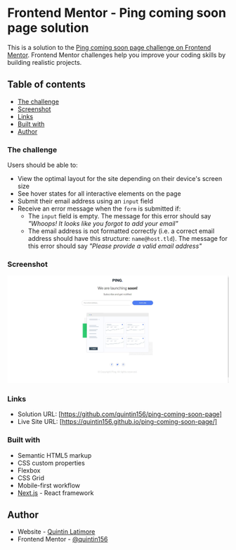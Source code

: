# Frontend Mentor - Ping coming soon page solution

This is a solution to the [Ping coming soon page challenge on Frontend Mentor](https://www.frontendmentor.io/challenges/ping-single-column-coming-soon-page-5cadd051fec04111f7b848da). Frontend Mentor challenges help you improve your coding skills by building realistic projects.

## Table of contents

- [The challenge](#the-challenge)
- [Screenshot](#screenshot)
- [Links](#links)
- [Built with](#built-with)
- [Author](#author)

### The challenge

Users should be able to:

- View the optimal layout for the site depending on their device's screen size
- See hover states for all interactive elements on the page
- Submit their email address using an `input` field
- Receive an error message when the `form` is submitted if:
  - The `input` field is empty. The message for this error should say _"Whoops! It looks like you forgot to add your email"_
  - The email address is not formatted correctly (i.e. a correct email address should have this structure: `name@host.tld`). The message for this error should say _"Please provide a valid email address"_

### Screenshot

![](images/Screenshot%202022-09-11%20162736.jpg)

### Links

- Solution URL: [https://github.com/quintin156/ping-coming-soon-page]
- Live Site URL: [https://quintin156.github.io/ping-coming-soon-page/]
### Built with

- Semantic HTML5 markup
- CSS custom properties
- Flexbox
- CSS Grid
- Mobile-first workflow
- [Next.js](https://nextjs.org/) - React framework

## Author

- Website - [Quintin Latimore](https://www.quintin-latimore.com)
- Frontend Mentor - [@quintin156](https://www.frontendmentor.io/profile/quintin156)
